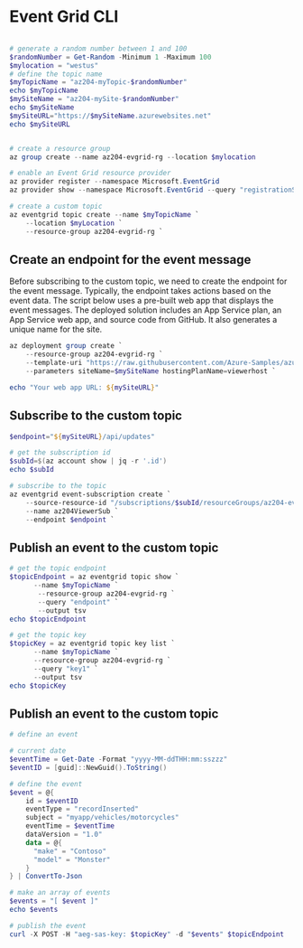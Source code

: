 # Event Grid CLI



```powershell

# generate a random number between 1 and 100
$randomNumber = Get-Random -Minimum 1 -Maximum 100
$mylocation = "westus"
# define the topic name
$myTopicName = "az204-myTopic-$randomNumber"
echo $myTopicName
$mySiteName = "az204-mySite-$randomNumber"
echo $mySiteName
$mySiteURL="https://$mySiteName.azurewebsites.net"
echo $mySiteURL


# create a resource group
az group create --name az204-evgrid-rg --location $mylocation

# enable an Event Grid resource provider
az provider register --namespace Microsoft.EventGrid
az provider show --namespace Microsoft.EventGrid --query "registrationState"

# create a custom topic
az eventgrid topic create --name $myTopicName `
    --location $myLocation `
    --resource-group az204-evgrid-rg `
```

## Create an endpoint for the event message

Before subscribing to the custom topic, we need to create the endpoint for the event message. Typically, the endpoint takes actions based on the event data. The script below uses a pre-built web app that displays the event messages. The deployed solution includes an App Service plan, an App Service web app, and source code from GitHub. It also generates a unique name for the site.
  
```powershell
az deployment group create `
    --resource-group az204-evgrid-rg `
    --template-uri "https://raw.githubusercontent.com/Azure-Samples/azure-event-grid-viewer/main/azuredeploy.json" `
    --parameters siteName=$mySiteName hostingPlanName=viewerhost `

echo "Your web app URL: ${mySiteURL}"
```

## Subscribe to the custom topic

```powershell
$endpoint="${mySiteURL}/api/updates"

# get the subscription id
$subId=$(az account show | jq -r '.id')
echo $subId

# subscribe to the topic
az eventgrid event-subscription create `
    --source-resource-id "/subscriptions/$subId/resourceGroups/az204-evgrid-rg/providers/Microsoft.EventGrid/topics/$myTopicName" `
    --name az204ViewerSub `
    --endpoint $endpoint `
```

## Publish an event to the custom topic

```powershell
# get the topic endpoint
$topicEndpoint = az eventgrid topic show `
      --name $myTopicName `
       --resource-group az204-evgrid-rg `
       --query "endpoint" `
       --output tsv
echo $topicEndpoint

# get the topic key
$topicKey = az eventgrid topic key list `
      --name $myTopicName `
      --resource-group az204-evgrid-rg `
      --query "key1" `
      --output tsv
echo $topicKey

```

## Publish an event to the custom topic

```powershell
# define an event

# current date 
$eventTime = Get-Date -Format "yyyy-MM-ddTHH:mm:sszzz"
$eventID = [guid]::NewGuid().ToString()

# define the event
$event = @{
    id = $eventID
    eventType = "recordInserted"
    subject = "myapp/vehicles/motorcycles"
    eventTime = $eventTime
    dataVersion = "1.0"
    data = @{
      "make" = "Contoso"
      "model" = "Monster"
    }
} | ConvertTo-Json

# make an array of events
$events = "[ $event ]"
echo $events

# publish the event
curl -X POST -H "aeg-sas-key: $topicKey" -d "$events" $topicEndpoint



